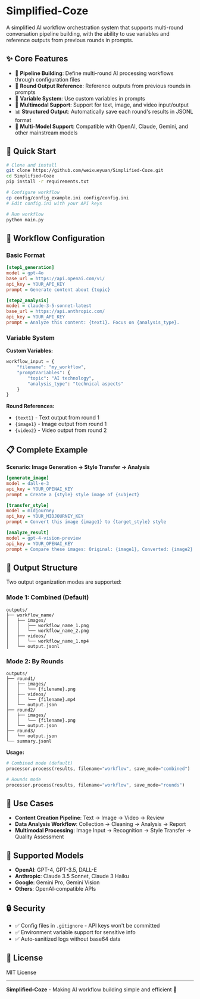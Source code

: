 # Simplified-Coze

A simplified AI workflow orchestration system that supports multi-round conversation pipeline building, with the ability to use variables and reference outputs from previous rounds in prompts.

## ✨ Core Features

- 🔧 **Pipeline Building**: Define multi-round AI processing workflows through configuration files
- 🔄 **Round Output Reference**: Reference outputs from previous rounds in prompts
- 📝 **Variable System**: Use custom variables in prompts
- 🎯 **Multimodal Support**: Support for text, image, and video input/output
- 📊 **Structured Output**: Automatically save each round's results in JSONL format
- 🎨 **Multi-Model Support**: Compatible with OpenAI, Claude, Gemini, and other mainstream models

## 🚀 Quick Start

```bash
# Clone and install
git clone https://github.com/weixueyuan/Simplified-Coze.git
cd Simplified-Coze
pip install -r requirements.txt

# Configure workflow
cp config/config_example.ini config/config.ini
# Edit config.ini with your API keys

# Run workflow
python main.py
```

## 🔧 Workflow Configuration

### Basic Format

```ini
[step1_generation]
model = gpt-4o
base_url = https://api.openai.com/v1/
api_key = YOUR_API_KEY
prompt = Generate content about {topic}

[step2_analysis]
model = claude-3-5-sonnet-latest
base_url = https://api.anthropic.com/
api_key = YOUR_API_KEY
prompt = Analyze this content: {text1}. Focus on {analysis_type}.
```

### Variable System

**Custom Variables:**
```python
workflow_input = {
    "filename": "my_workflow",
    "promptVariables": {
        "topic": "AI technology",
        "analysis_type": "technical aspects"
    }
}
```

**Round References:**
- `{text1}` - Text output from round 1
- `{image1}` - Image output from round 1
- `{video2}` - Video output from round 2

## 📋 Complete Example

**Scenario: Image Generation → Style Transfer → Analysis**

```ini
[generate_image]
model = dall-e-3
api_key = YOUR_OPENAI_KEY
prompt = Create a {style} style image of {subject}

[transfer_style]
model = midjourney
api_key = YOUR_MIDJOURNEY_KEY  
prompt = Convert this image {image1} to {target_style} style

[analyze_result]
model = gpt-4-vision-preview
api_key = YOUR_OPENAI_KEY
prompt = Compare these images: Original: {image1}, Converted: {image2}
```

## 📁 Output Structure

Two output organization modes are supported:

### Mode 1: Combined (Default)
```
outputs/
├── workflow_name/
│   ├── images/
│   │   ├── workflow_name_1.png
│   │   └── workflow_name_2.png
│   ├── videos/
│   │   └── workflow_name_1.mp4
│   └── output.jsonl
```

### Mode 2: By Rounds
```
outputs/
├── round1/
│   ├── images/
│   │   └── {filename}.png
│   ├── videos/
│   │   └── {filename}.mp4
│   └── output.json
├── round2/
│   ├── images/
│   │   └── {filename}.png
│   └── output.json
├── round3/
│   └── output.json
└── summary.jsonl
```

**Usage:**
```python
# Combined mode (default)
processor.process(results, filename="workflow", save_mode="combined")

# Rounds mode
processor.process(results, filename="workflow", save_mode="rounds")
```

## 🎯 Use Cases

- **Content Creation Pipeline**: Text → Image → Video → Review
- **Data Analysis Workflow**: Collection → Cleaning → Analysis → Report
- **Multimodal Processing**: Image Input → Recognition → Style Transfer → Quality Assessment

## 🔧 Supported Models

- **OpenAI**: GPT-4, GPT-3.5, DALL-E
- **Anthropic**: Claude 3.5 Sonnet, Claude 3 Haiku  
- **Google**: Gemini Pro, Gemini Vision
- **Others**: OpenAI-compatible APIs

## 🔒 Security

- ✅ Config files in `.gitignore` - API keys won't be committed
- ✅ Environment variable support for sensitive info
- ✅ Auto-sanitized logs without base64 data

## 📄 License

MIT License

---

**Simplified-Coze** - Making AI workflow building simple and efficient 🚀

